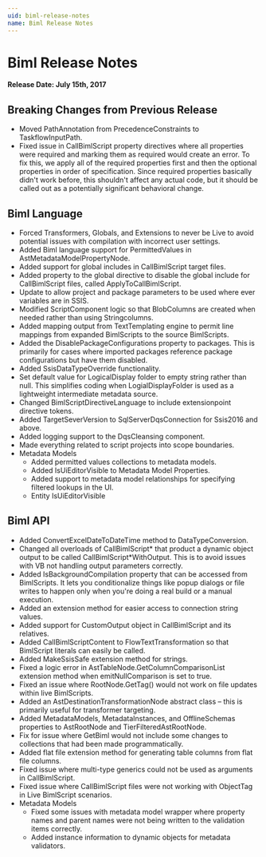 ```yaml
---
uid: biml-release-notes
name: Biml Release Notes
---
```

# Biml Release Notes

**Release Date: July 15th, 2017**

## Breaking Changes from Previous Release

- Moved PathAnnotation from PrecedenceConstraints to TaskflowInputPath.
- Fixed issue in CallBimlScript property directives where all properties were required and marking them as required would create an error. To fix this, we apply all of the required properties first and then the optional properties in order of specification. Since required properties basically didn't work before, this shouldn't affect any actual code, but it should be called out as a potentially significant behavioral change.

## Biml Language

- Forced Transformers, Globals, and Extensions to never be Live to avoid potential issues with compilation with incorrect user settings.
- Added Biml language support for PermittedValues in AstMetadataModelPropertyNode.
- Added support for global includes in CallBimlScript target files.
- Added property to the global directive to disable the global include for CallBimlScript files, called ApplyToCallBimlScript.
- Update to allow project and package parameters to be used where ever variables are in SSIS.
- Modified ScriptComponent logic so that BlobColumns are created when needed rather than using Stringcolumns.
- Added mapping output from TextTemplating engine to permit line mappings from expanded BimlScripts to the source BimlScripts.
- Added the DisablePackageConfigurations property to packages. This is primarily for cases where imported packages reference package configurations but have them disabled.
- Added SsisDataTypeOverride functionality.
- Set default value for LogicalDisplay folder to empty string rather than null. This simplifies coding when LogialDisplayFolder is used as a lightweight intermediate metadata source.
- Changed BimlScriptDirectiveLanguage to include extensionpoint directive tokens.
- Added TargetSeverVersion to SqlServerDqsConnection for Ssis2016 and above.
- Added logging support to the DqsCleansing component.
- Made everything related to script projects into scope boundaries.
- Metadata Models
  - Added permitted values collections to metadata models.
  - Added IsUiEditorVisible to Metadata Model Properties.
  - Added support to metadata model relationships for specifying filtered lookups in the UI.
  - Entity IsUiEditorVisible

## Biml API

- Added ConvertExcelDateToDateTime method to DataTypeConversion.
- Changed all overloads of CallBimlScript* that product a dynamic object output to be called CallBimlScript*WithOutput. This is to avoid issues with VB not handling output parameters correctly.
- Added IsBackgroundCompilation property that can be accessed from BimlScripts. It lets you conditionalize things like popup dialogs or file writes to happen only when you're doing a real build or a manual execution.
- Added an extension method for easier access to connection string values.
- Added support for CustomOutput object in CallBimlScript and its relatives.
- Added CallBimlScriptContent to FlowTextTransformation so that BimlScript literals can easily be called.
- Added MakeSsisSafe extension method for strings.
- Fixed a logic error in AstTableNode.GetColumnComparisonList extension method when emitNullComparison is set to true.
- Fixed an issue where RootNode.GetTag() would not work on file updates within live BimlScripts.
- Added an AstDestinationTransformationNode abstract class – this is primarily useful for transformer targeting.
- Added MetadataModels, MetadataInstances, and OfflineSchemas properties to AstRootNode and TierFilteredAstRootNode.
- Fix for issue where GetBiml would not include some changes to collections that had been made programmatically.
- Added flat file extension method for generating table columns from flat file columns.
- Fixed issue where multi-type generics could not be used as arguments in CallBimlScript.
- Fixed issue where CallBimlScript files were not working with ObjectTag in Live BimlScript scenarios.
- Metadata Models
  - Fixed some issues with metadata model wrapper where property names and parent names were not being written to the validation items correctly.
  - Added instance information to dynamic objects for metadata validators.
  